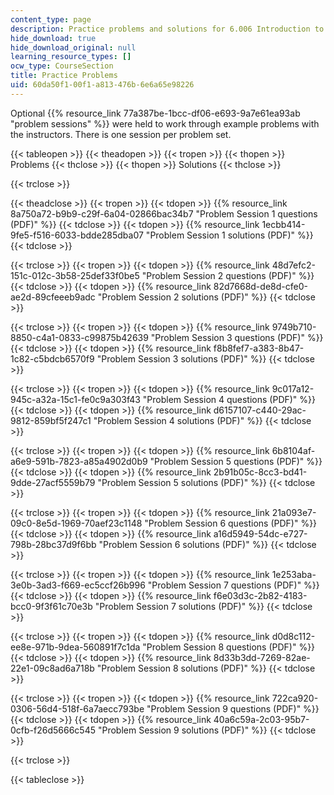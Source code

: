 ```yaml
---
content_type: page
description: Practice problems and solutions for 6.006 Introduction to Algorithms.
hide_download: true
hide_download_original: null
learning_resource_types: []
ocw_type: CourseSection
title: Practice Problems
uid: 60da50f1-00f1-a813-476b-6e6a65e98226
---
```


Optional {{% resource_link 77a387be-1bcc-df06-e693-9a7e61ea93ab "problem sessions" %}} were held to work through example problems with the instructors. There is one session per problem set.

{{< tableopen >}}
{{< theadopen >}}
{{< tropen >}}
{{< thopen >}}
Problems
{{< thclose >}}
{{< thopen >}}
Solutions
{{< thclose >}}

{{< trclose >}}

{{< theadclose >}}
{{< tropen >}}
{{< tdopen >}}
{{% resource_link 8a750a72-b9b9-c29f-6a04-02866bac34b7 "Problem Session 1 questions (PDF)" %}}
{{< tdclose >}}
{{< tdopen >}}
{{% resource_link 1ecbb414-9fe5-f516-6033-bdde285dba07 "Problem Session 1 solutions (PDF)" %}}
{{< tdclose >}}

{{< trclose >}}
{{< tropen >}}
{{< tdopen >}}
{{% resource_link 48d7efc2-151c-012c-3b58-25def33f0be5 "Problem Session 2 questions (PDF)" %}}
{{< tdclose >}}
{{< tdopen >}}
{{% resource_link 82d7668d-de8d-cfe0-ae2d-89cfeeeb9adc "Problem Session 2 solutions (PDF)" %}}
{{< tdclose >}}

{{< trclose >}}
{{< tropen >}}
{{< tdopen >}}
{{% resource_link 9749b710-8850-c4a1-0833-c99875b42639 "Problem Session 3 questions (PDF)" %}}
{{< tdclose >}}
{{< tdopen >}}
{{% resource_link f8b8fef7-a383-8b47-1c82-c5bdcb6570f9 "Problem Session 3 solutions (PDF)" %}}
{{< tdclose >}}

{{< trclose >}}
{{< tropen >}}
{{< tdopen >}}
{{% resource_link 9c017a12-945c-a32a-15c1-fe0c9a303f43 "Problem Session 4 questions (PDF)" %}}
{{< tdclose >}}
{{< tdopen >}}
{{% resource_link d6157107-c440-29ac-9812-859bf5f247c1 "Problem Session 4 solutions (PDF)" %}}
{{< tdclose >}}

{{< trclose >}}
{{< tropen >}}
{{< tdopen >}}
{{% resource_link 6b8104af-a6e9-591b-7823-a85a4902d0b9 "Problem Session 5 questions (PDF)" %}}
{{< tdclose >}}
{{< tdopen >}}
{{% resource_link 2b91b05c-8cc3-bd41-9dde-27acf5559b79 "Problem Session 5 solutions (PDF)" %}}
{{< tdclose >}}

{{< trclose >}}
{{< tropen >}}
{{< tdopen >}}
{{% resource_link 21a093e7-09c0-8e5d-1969-70aef23c1148 "Problem Session 6 questions (PDF)" %}}
{{< tdclose >}}
{{< tdopen >}}
{{% resource_link a16d5949-54dc-e727-798b-28bc37d9f6bb "Problem Session 6 solutions (PDF)" %}}
{{< tdclose >}}

{{< trclose >}}
{{< tropen >}}
{{< tdopen >}}
{{% resource_link 1e253aba-3e0b-3ad3-f669-ec5ccf26b996 "Problem Session 7 questions (PDF)" %}}
{{< tdclose >}}
{{< tdopen >}}
{{% resource_link f6e03d3c-2b82-4183-bcc0-9f3f61c70e3b "Problem Session 7 solutions (PDF)" %}}
{{< tdclose >}}

{{< trclose >}}
{{< tropen >}}
{{< tdopen >}}
{{% resource_link d0d8c112-ee8e-971b-9dea-560891f7c1da "Problem Session 8 questions (PDF)" %}}
{{< tdclose >}}
{{< tdopen >}}
{{% resource_link 8d33b3dd-7269-82ae-22e1-09c8ad6a718b "Problem Session 8 solutions (PDF)" %}}
{{< tdclose >}}

{{< trclose >}}
{{< tropen >}}
{{< tdopen >}}
{{% resource_link 722ca920-0306-56d4-518f-6a7aecc793be "Problem Session 9 questions (PDF)" %}}
{{< tdclose >}}
{{< tdopen >}}
{{% resource_link 40a6c59a-2c03-95b7-0cfb-f26d5666c545 "Problem Session 9 solutions (PDF)" %}}
{{< tdclose >}}

{{< trclose >}}

{{< tableclose >}}